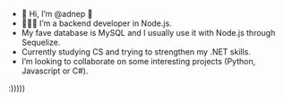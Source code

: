 - 👾  Hi, I’m @adnep 👾 
- 👩🏻‍💻  I’m a backend developer in Node.js.
- My fave database is MySQL and I usually use it with Node.js through Sequelize.
- Currently studying CS and trying to strengthen my .NET skills.
- I’m looking to collaborate on some interesting projects (Python, Javascript or C#).


:)))))
